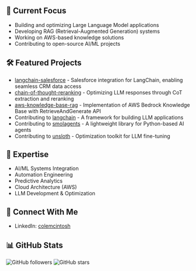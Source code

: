 ## 🔭 Current Focus
- Building and optimizing Large Language Model applications
- Developing RAG (Retrieval-Augmented Generation) systems
- Working on AWS-based knowledge solutions
- Contributing to open-source AI/ML projects

## 🛠️ Featured Projects
- [langchain-salesforce](https://github.com/colesmcintosh/langchain-salesforce) - Salesforce integration for LangChain, enabling seamless CRM data access
- [chain-of-thought-reranking](https://github.com/colesmcintosh/chain-of-thought-reranking) - Optimizing LLM responses through CoT extraction and reranking
- [aws-knowledge-base-rag](https://github.com/colesmcintosh/aws-knowledge-base-rag) - Implementation of AWS Bedrock Knowledge Base with RetrieveAndGenerate API
- Contributing to [langchain](https://github.com/langchain-ai/langchain) - A framework for building LLM applications
- Contributing to [smolagents](https://github.com/huggingface/smolagents) - A lightweight library for Python-based AI agents
- Contributing to [unsloth](https://github.com/unslothai/unsloth) - Optimization toolkit for LLM fine-tuning

## 🌟 Expertise
- AI/ML Systems Integration
- Automation Engineering
- Predictive Analytics
- Cloud Architecture (AWS)
- LLM Development & Optimization

## 🤝 Connect With Me
- LinkedIn: [colemcintosh](https://linkedin.com/in/colemcintosh)

## 📊 GitHub Stats
![GitHub followers](https://img.shields.io/github/followers/colesmcintosh?style=social)
![GitHub stars](https://img.shields.io/github/stars/colesmcintosh?style=social)